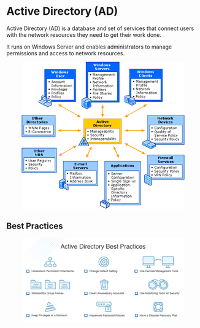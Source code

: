 # Active Directory (AD)

Active Directory (AD) is a database and set of services that connect users with the network resources they need to get their work done.

It runs on Windows Server and enables administrators to manage permissions and access to network resources.

<figure><img src="../.gitbook/assets/image (1).png" alt=""><figcaption></figcaption></figure>

## Best Practices

<figure><img src="../.gitbook/assets/image (1) (1).png" alt=""><figcaption></figcaption></figure>
